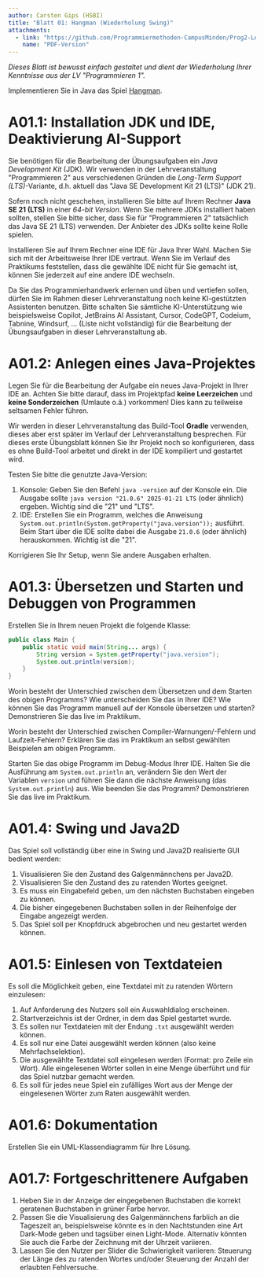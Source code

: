 ```yaml
---
author: Carsten Gips (HSBI)
title: "Blatt 01: Hangman (Wiederholung Swing)"
attachments:
  - link: "https://github.com/Programmiermethoden-CampusMinden/Prog2-Lecture/blob/_pdf/homework/b01.pdf"
    name: "PDF-Version"
---
```


<!--  pandoc -s -f markdown -t markdown+smart-grid_tables-multiline_tables-simple_tables --columns=94 --reference-links=true  b01.md  -o xxx.md  -->

*Dieses Blatt ist bewusst einfach gestaltet und dient der Wiederholung Ihrer Kenntnisse aus
der LV "Programmieren 1".*

Implementieren Sie in Java das Spiel [Hangman].

# A01.1: Installation JDK und IDE, Deaktivierung AI-Support

Sie benötigen für die Bearbeitung der Übungsaufgaben ein *Java Development Kit* (JDK). Wir
verwenden in der Lehrveranstaltung "Programmieren 2" aus verschiedenen Gründen die *Long-Term
Support (LTS)*-Variante, d.h. aktuell das "Java SE Development Kit 21 (LTS)" (JDK 21).

Sofern noch nicht geschehen, installieren Sie bitte auf Ihrem Rechner **Java SE 21 (LTS)** in
einer *64-bit Version*. Wenn Sie mehrere JDKs installiert haben sollten, stellen Sie bitte
sicher, dass Sie für "Programmieren 2" tatsächlich das Java SE 21 (LTS) verwenden. Der
Anbieter des JDKs sollte keine Rolle spielen.

Installieren Sie auf Ihrem Rechner eine IDE für Java Ihrer Wahl. Machen Sie sich mit der
Arbeitsweise Ihrer IDE vertraut. Wenn Sie im Verlauf des Praktikums feststellen, dass die
gewählte IDE nicht für Sie gemacht ist, können Sie jederzeit auf eine andere IDE wechseln.

Da Sie das Programmierhandwerk erlernen und üben und vertiefen sollen, dürfen Sie im Rahmen
dieser Lehrveranstaltung noch keine KI-gestützten Assistenten benutzen. Bitte schalten Sie
sämtliche KI-Unterstützung wie beispielsweise Copilot, JetBrains AI Assistant, Cursor,
CodeGPT, Codeium, Tabnine, Windsurf, ... (Liste nicht vollständig) für die Bearbeitung der
Übungsaufgaben in dieser Lehrveranstaltung ab.

# A01.2: Anlegen eines Java-Projektes

Legen Sie für die Bearbeitung der Aufgabe ein neues Java-Projekt in Ihrer IDE an. Achten Sie
bitte darauf, dass im Projektpfad **keine Leerzeichen** und **keine Sonderzeichen** (Umlaute
o.ä.) vorkommen! Dies kann zu teilweise seltsamen Fehler führen.

Wir werden in dieser Lehrveranstaltung das Build-Tool **Gradle** verwenden, dieses aber erst
später im Verlauf der Lehrveranstaltung besprechen. Für dieses erste Übungsblatt können Sie
Ihr Projekt noch so konfigurieren, dass es ohne Build-Tool arbeitet und direkt in der IDE
kompiliert und gestartet wird.

Testen Sie bitte die genutzte Java-Version:

1.  Konsole: Geben Sie den Befehl `java -version` auf der Konsole ein. Die Ausgabe sollte
    `java version "21.0.6" 2025-01-21 LTS` (oder ähnlich) ergeben. Wichtig sind die "21" und
    "LTS".
2.  IDE: Erstellen Sie ein Programm, welches die Anweisung
    `System.out.println(System.getProperty("java.version"));` ausführt. Beim Start über die
    IDE sollte dabei die Ausgabe `21.0.6` (oder ähnlich) herauskommen. Wichtig ist die "21".

Korrigieren Sie Ihr Setup, wenn Sie andere Ausgaben erhalten.

# A01.3: Übersetzen und Starten und Debuggen von Programmen

Erstellen Sie in Ihrem neuen Projekt die folgende Klasse:

``` java
public class Main {
    public static void main(String... args) {
        String version = System.getProperty("java.version");
        System.out.println(version);
    }
}
```

Worin besteht der Unterschied zwischen dem Übersetzen und dem Starten des obigen Programms?
Wie unterscheiden Sie das in Ihrer IDE? Wie können Sie das Programm manuell auf der Konsole
übersetzen und starten? Demonstrieren Sie das live im Praktikum.

Worin besteht der Unterschied zwischen Compiler-Warnungen/-Fehlern und Laufzeit-Fehlern?
Erklären Sie das im Praktikum an selbst gewählten Beispielen am obigen Programm.

Starten Sie das obige Programm im Debug-Modus Ihrer IDE. Halten Sie die Ausführung am
`System.out.println` an, verändern Sie den Wert der Variablen `version` und führen Sie dann
die nächste Anweisung (das `System.out.println`) aus. Wie beenden Sie das Programm?
Demonstrieren Sie das live im Praktikum.

# A01.4: Swing und Java2D

Das Spiel soll vollständig über eine in Swing und Java2D realisierte GUI bedient werden:

1.  Visualisieren Sie den Zustand des Galgenmännchens per Java2D.
2.  Visualisieren Sie den Zustand des zu ratenden Wortes geeignet.
3.  Es muss ein Eingabefeld geben, um den nächsten Buchstaben eingeben zu können.
4.  Die bisher eingegebenen Buchstaben sollen in der Reihenfolge der Eingabe angezeigt werden.
5.  Das Spiel soll per Knopfdruck abgebrochen und neu gestartet werden können.

# A01.5: Einlesen von Textdateien

Es soll die Möglichkeit geben, eine Textdatei mit zu ratenden Wörtern einzulesen:

1.  Auf Anforderung des Nutzers soll ein Auswahldialog erscheinen.
2.  Startverzeichnis ist der Ordner, in dem das Spiel gestartet wurde.
3.  Es sollen nur Textdateien mit der Endung `.txt` ausgewählt werden können.
4.  Es soll nur eine Datei ausgewählt werden können (also keine Mehrfachselektion).
5.  Die ausgewählte Textdatei soll eingelesen werden (Format: pro Zeile ein Wort). Alle
    eingelesenen Wörter sollen in eine Menge überführt und für das Spiel nutzbar gemacht
    werden.
6.  Es soll für jedes neue Spiel ein zufälliges Wort aus der Menge der eingelesenen Wörter zum
    Raten ausgewählt werden.

# A01.6: Dokumentation

Erstellen Sie ein UML-Klassendiagramm für Ihre Lösung.

# A01.7: Fortgeschrittenere Aufgaben

1.  Heben Sie in der Anzeige der eingegebenen Buchstaben die korrekt geratenen Buchstaben in
    grüner Farbe hervor.
2.  Passen Sie die Visualisierung des Galgenmännchens farblich an die Tageszeit an,
    beispielsweise könnte es in den Nachtstunden eine Art Dark-Mode geben und tagsüber einen
    Light-Mode. Alternativ könnten Sie auch die Farbe der Zeichnung mit der Uhrzeit variieren.
3.  Lassen Sie den Nutzer per Slider die Schwierigkeit variieren: Steuerung der Länge des zu
    ratenden Wortes und/oder Steuerung der Anzahl der erlaubten Fehlversuche.

  [Hangman]: https://en.wikipedia.org/wiki/Hangman_(game)
